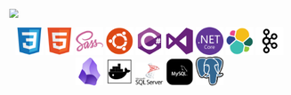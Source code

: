 ![](https://komarev.com/ghpvc/?username=MustafaSamedYeyin&color=blueviolet)
<div align="center">
  <img src="https://raw.githubusercontent.com/MustafaSamedYeyin/MustafaSamedYeyin/a1f83044e260e725fbc7972552b970de384e006f/css3-original.svg" width="50" title="css3">
  <img src="https://raw.githubusercontent.com/MustafaSamedYeyin/MustafaSamedYeyin/a1f83044e260e725fbc7972552b970de384e006f/html5-original.svg" width="50" title="html5">
  <img src="https://raw.githubusercontent.com/MustafaSamedYeyin/MustafaSamedYeyin/a1f83044e260e725fbc7972552b970de384e006f/sass-original.svg" width="50" title="sass">
  <img src="https://raw.githubusercontent.com/MustafaSamedYeyin/MustafaSamedYeyin/a1f83044e260e725fbc7972552b970de384e006f/ubuntu-plain.svg" width="50" title="ubuntu">
  <img src="https://raw.githubusercontent.com/MustafaSamedYeyin/MustafaSamedYeyin/464f1a2586078d8c9ceb69f53ae27f7ed540b0e8/csharp-original.svg" width="50" title="c-sharp">
  <img src="https://raw.githubusercontent.com/MustafaSamedYeyin/MustafaSamedYeyin/b20e028562f69d6dbc12f4781c424022eb71be24/visualstudio-plain.svg" width="50" title="visual studio">
  <img src="https://raw.githubusercontent.com/MustafaSamedYeyin/MustafaSamedYeyin/b20e028562f69d6dbc12f4781c424022eb71be24/dotnetcore-original.svg" width="50" title="dotnet">
  <img src="https://raw.githubusercontent.com/MustafaSamedYeyin/MustafaSamedYeyin/5131eab7906f3077dee3e4f4161ac3983a5a8941/elasticsearch.svg" width="50" title="ELK">
  <img src="https://raw.githubusercontent.com/MustafaSamedYeyin/MustafaSamedYeyin/5131eab7906f3077dee3e4f4161ac3983a5a8941/kafka.svg" width="50" title="Kafka">  
  <img src="https://raw.githubusercontent.com/MustafaSamedYeyin/MustafaSamedYeyin/refs/heads/main/2023_Obsidian_logo.svg.png" width="50" title="Obsidian">   
  <img src="https://raw.githubusercontent.com/MustafaSamedYeyin/MustafaSamedYeyin/a9b0b7a36a803ab949c1f22810cb65b6228bfbc4/docker.svg" width="50" title="Docker">  
  <img src="https://raw.githubusercontent.com/MustafaSamedYeyin/MustafaSamedYeyin/f42cd1a3b424fff4304d86a0707409bc03c889d4/MsSQL.svg" width="50" title="MsSQL">  
  <img src="https://raw.githubusercontent.com/MustafaSamedYeyin/MustafaSamedYeyin/f42cd1a3b424fff4304d86a0707409bc03c889d4/MySQL.svg" width="50" title="MySQL">  
  <img src="https://raw.githubusercontent.com/MustafaSamedYeyin/MustafaSamedYeyin/f42cd1a3b424fff4304d86a0707409bc03c889d4/Postgresql.svg" width="50" title="PostgreSQL">  
  </div>
</div>


